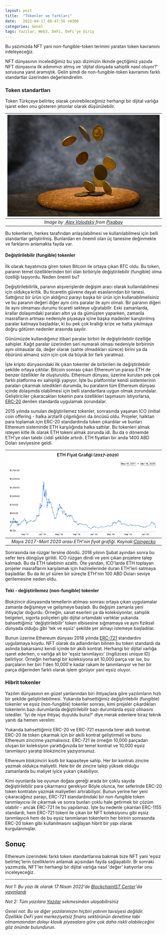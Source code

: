 ```yaml
---
layout: post
title:  "Tokenler ve farkları"
date:   2022-04-17 08:47:56 +0300
categories: Genel
tags: Yazılar, Web3, DeFi, DeFi'ye Giriş
---
```



Bu yazımızda NFT yani non-fungible-token terimini yaratan token kavramını irdeleyeceğiz. 

NFT dünyasının incelediğimiz bu yazı dizimizin ilkinde geçtiğimiz yazıda NFT dünyasına ilk adımımızı atmış ve 'dijital dünyada sahiplik nasıl oluyor?' sorusuna yanıt aramıştık. Gelin şimdi de non-fungible-token kavramını farklı standartlar üzerinden değerlendirelim. 

### Token standartları
Token Türkçeye belirteç olarak çevirebileceğimiz herhangi bir dijital varlığa işaret eden onu gösteren jetonlar olarak düşünülebilir. 


|![tokens](/assets/coins-7080656_800.jpg)|
|:--:| 
| *Image by [ Alex Volodsky](https://pixabay.com/users/alex-v-1376556/) from [Pixabay](https://pixabay.com/)*|

Bu tokenlerin, herkes tarafından anlaşılabilmesi ve kullanılabilmesi için belli standartlar geliştirilmiş. Bunlardan en önemli olan üç tanesine değinmekte ve farklarını anlamakta fayda var. 

#### Değiştirilebilir (fungible) tokenler 
İlk olarak hayatımıza giren token Bitcoin ile ortaya çıkan BTC oldu. Bu token, paranın temel özelliklerinden biri olan birbiriyle değiştirilebilir (fungible) olma özelliği taşıyordu. Neden önemli bu?

Değiştirilebilirlik, paranın alışverişlerde değişim aracı olarak kullanılabilmesi için oldukça kritik. Bu ticaretin güvene dayalı esaslarından bir tanesi. Sattığınız bir ürün için aldığınız parayı başka bir ürün için kullanabilmelisiniz ve bu paranın değeri diğer aynı cins paralar ile aynı olmalı. Bir paranın diğeri ile aynı olmaması durumu ticareti sekteye uğratabilir. Eski zamanlarda, krallar dolaşımdaki paraları altın ya da gümüşten yaparken, zamanla masrafların artması nedeniyle piyasaya içine başka madenler karıştırılmış paralar katmaya başladılar, ki bu pek çok krallığı krize ve hatta yıkılmaya doğru götüren nedenler arasında sayılır. 

Günümüzde kullandığımız itibari paralar birbiri ile değiştirilebilir özelliğe sahipler. Kağıt paralar üzerinden seri numaralı olması nedeniyle birbirinin aynı olmasalar da, değer olarak (sahte olmadıkları sürece) birini ya da öbürünü almanız sizin için çok da büyük bir fark yaratmaz. 

İşte kripto dünyasındaki ilk çıkan tokenler de birbirileri ile değiştirilebilir şekilde ortaya çıktılar. Bitcoin sonrası çıkan Ethereum'un parası ETH de benzer özellikler ile oluşturuldu. Ethereum dünyası, üzerine kurulan pek çok farklı platforma ev sahipliği yapıyor. İşte bu platformlar kendi sistemlerinin paraları çıkarmak istedikleri durumda, bu paraların tüm Ethereum dünyası içinde dolaşımda olabilmesi için belli standartlara uygun olmak zorundalar. Geliştiriciler çıkaracakları tokenin para özellikleri taşımasını istiyorlarsa, [ERC-20](https://ethereum.org/en/developers/docs/standards/tokens/erc-20/) denilen standarda uygulamak zorundalar. 

2015 yılında sunulan değiştirilemez tokenler, sonrasında yaşanan ICO (initial coin offering - halka arzlar9 çılgınlığının da öncüsü oldu. Projeler, halktan para toplamak için ERC-20 standardında token çıkardılar ve bunları Ethereum sisteminde ETH karşılığında halka sattılar. Bu tokenleri almak isteyen kitle ilk olarak ETH tokeni almak zorunda idi. Bu da o dönemde ETH'ye olan talebi ciddi şekilde artırdı. ETH fiyatları bir anda 1400 ABD Doları seviyesine geldi. 

 | ![ETH_fiyat_grafigi](/assets/ETH-2017-20_800.jpg)|
|:--:| 
| *Mayıs 2017-Mart 2020 arası ETH'nin fiyat grafiği. Kaynak:[Coingecko](https://www.coingecko.com/en/coins/ethereum)*|

Sonrasında ise rüzgar tersine döndü. 2018 yılının Şubat ayından sonra bu sefer ters döngüye girildi. ICO rüzgarı dindi ve yeni çıkan projelere talep kalmadı. Bu da ETH talebinin azalttı. Öte yandan, ICO'larda ETH toplayan projeler masraflarını karşılamak için hazinelerinde duran ETH'leri satmaya başladılar. Bu da iki yıl süren bir süreçte ETH'nin 100 ABD Doları seviye gerilemesine neden oldu. 

#### Teki - değiştirilemez (non-fungible) tokenler

Blokzincir dünyasında temellerin atılması sonrası ortaya çıkan uygulamalar zamanla değişmeye ve gelişmeye başladı. Bu değişim zamanla yeni ihtiyaçlar doğurdu. Örneğin, sanat eserleri ya da koleksiyonlar, sahiplik belgeleri, sigorta poliçeleri gibi dijital ortamdaki varlıklar yukarıda bahsettiğimiz 'değiştirilebilir' token elbisesine sığmamaya ve aynı fiziksel dünyada olduğu gibi 'tek ve eşsiz' şekilde yer almayı istemeye başladılar. 

Bunun üzerine Ethereum dünyası 2018 yılında [ERC-721](https://eips.ethereum.org/EIPS/eip-721) standardını uygulamaya koydu. NFT olarak da adlandırılan bilinen bu token standardı da aslında bakarsanız kendi içinde bir akıllı kontrat. Herhangi bir dijital varlığa işaret ederken, o varlığa ait bir 'eşsiz tanımlayıcı' (ingilizcesi unique ID) belirliyor. Örneğin herhangi bir koleksiyona ait 10,000 parça var ise, bu parçaların her biri 1'den 10,000'e kadar rakam ile tanımlanıyor ve her bir parça diğerinden farklı olarak işlem görüyor yani eşsiz oluyor. 

### Hibrit tokenler 
Yazılım dünyasının en güzel yanlarından biri ihtiyaçlara göre yazılımların hızlı bir şekilde geliştirilebilmesi. Yukarıda bahsettiğimiz değiştirilebilir (fungible) tokenler ve eşsiz (non-fungible) tokenler sonrası, kimi projeler çıkardıkları tokenlerin bazı durumlarda değiştirilebilir bazı durumlarda eşsiz olmasını istediler. 'İyi de niye ihtiyaç duyuldu buna?' diye merak edenlere biraz teknik yanıtı da hemen verelim: 

Yukarıda bahsettiğimiz ERC-20 ve ERC-721 esasında birer akıllı kontrat. ERC-20 ile token çıkarmak için bir akıllı kontrat geliştirmeli ve bunu Ethereum zincirine yazmalısınız. ERC-721 ile örneğin 10,000 parçadan oluşan bir koleksiyon yarattığınızda bir temel kontrat ve 10,000 eşsiz tanımlayıcı yaratıp blokzincire yazıyorsunuz. 

Ethereum blokzinciri kısıtlı bir kapasiteye sahip. Her bir kontratı zincire yazmak oldukça maliyetli. Hele bir de zincire talep yüksek olduğu zamanlarda bu maliyet iyice yukarı çıkabiliyor. 

Kimi oyunlarda ise oyunun doğası gereği arada bir çoklu sayıda değiştirilebilir para çıkarmanız gerekiyor Böyle olunca, her seferinde ERC-20 token kontratını yazmak maliyetleri artırabiliyor. Bunun yerine her yeni çıkaracağınız parayı, ERC-721 standardındaki bir non-fungible token tanımlayıcısı ile çıkarmak ve sonra bunları çoklu hale getirmek bir çözüm olabilir - ancak ERC-721 ile bu yapılamaz. İşte bu nedenle çıkarılan ERC-1155 standardı, hem ERC-721 tokeni ile çıkan bir NFT koleksiyonu gibi eşsiz tanımlayıcılı hem de bu eşsiz tanımlanan tokenlerin her birinin sonrasında ERC-20 token gibi kullanılmasını sağlayan hibrit bir yapı olarak kurgulanmışlar. 


## Sonuç
Ethereum üzerindeki farklı token standartlarına bakmak bize NFT yani 'eşsiz belirteç'lerin  özelliklerini anlamak açısından fayda sağlayabilir. Br sonraki yazımızda, NFT'ler herhangi bir dijital varlığa nasıl 'değer' katıyorlar onu inceleyeceğiz. 

---

*Not 1: Bu yazı ilk olarak 17 Nisan 2022'de [BlockchainIST Center](https://medium.com/blockchainist-center)'da [yayınlandı]()*

*Not 2: Tüm yazılara [Yazılar](/articles/) sekmesinden ulaşabilirsiniz*

*Genel not: Bu ve diğer yazılarımızın hiçbiri yatırım tavsiyesi değildir. Özellikle DeFi yani merkeziyetsiz finans sektörünün denetime tabi olmamasından dolayı klasik piyasalara göre çok daha riskli olabileceğini göz önünde bulundurun.* 

